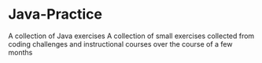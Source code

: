 # Java-Practice
A collection of Java exercises
A collection of small exercises collected from coding challenges and instructional courses over the course of a few months 
